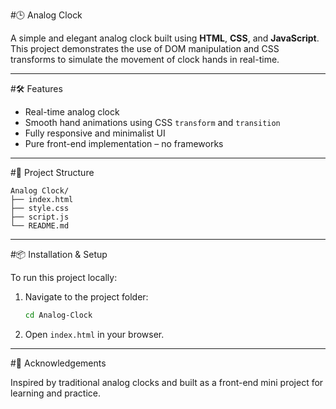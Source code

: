 #🕒 Analog Clock

A simple and elegant analog clock built using **HTML**, **CSS**, and **JavaScript**. This project demonstrates the use of DOM manipulation and CSS transforms to simulate the movement of clock hands in real-time.

---

 #🛠️ Features

- Real-time analog clock
- Smooth hand animations using CSS `transform` and `transition`
- Fully responsive and minimalist UI
- Pure front-end implementation – no frameworks

---

#📁 Project Structure

```
Analog Clock/
├── index.html
├── style.css
├── script.js
└── README.md
```
---
#📦 Installation & Setup

To run this project locally:


1. Navigate to the project folder:
   ```bash
   cd Analog-Clock
   ```
2. Open `index.html` in your browser.

---
 #🙌 Acknowledgements

Inspired by traditional analog clocks and built as a front-end mini project for learning and practice.


